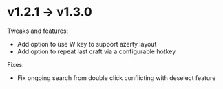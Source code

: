 # v1.2.1 -> v1.3.0

Tweaks and features:
* Add option to use W key to support azerty layout
* Add option to repeat last craft via a configurable hotkey

Fixes:
* Fix ongoing search from double click conflicting with deselect feature
